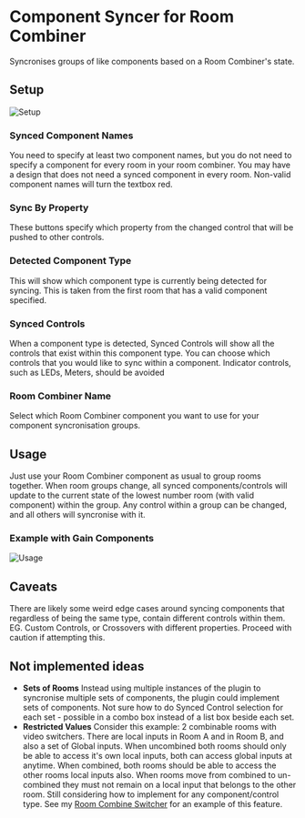 # Component Syncer for Room Combiner

Syncronises groups of like components based on a Room Combiner's state.

## Setup

![Setup](https://github.com/jcerecke/Component-Syncer-for-Room-Combiner/raw/master/images/setup.gif)

### Synced Component Names

You need to specify at least two component names, but you do not need to specify a component for every room in your room combiner. You may have a design that does not need a synced component in every room. Non-valid component names will turn the textbox red.

### Sync By Property

These buttons specify which property from the changed control that will be pushed to other controls.

### Detected Component Type

This will show which component type is currently being detected for syncing. This is taken from the first room that has a valid component specified.

### Synced Controls

When a component type is detected, Synced Controls will show all the controls that exist within this component type. You can choose which controls that you would like to sync within a component. Indicator controls, such as LEDs, Meters, should be avoided

### Room Combiner Name

Select which Room Combiner component you want to use for your component syncronisation groups.

## Usage

Just use your Room Combiner component as usual to group rooms together. When room groups change, all synced components/controls will update to the current state of the lowest number room (with valid component) within the group. Any control within a group can be changed, and all others will syncronise with it.

### Example with Gain Components

![Usage](https://github.com/jcerecke/Component-Syncer-for-Room-Combiner/raw/master/images/usage.gif)

## Caveats

There are likely some weird edge cases around syncing components that regardless of being the same type, contain different controls within them.  EG. Custom Controls, or Crossovers with different properties.  Proceed with caution if attempting this.

## Not implemented ideas

- **Sets of Rooms** Instead using multiple instances of the plugin to syncronise multiple sets of components, the plugin could implement sets of components. Not sure how to do Synced Control selection for each set - possible in a combo box instead of a list box beside each set.
- **Restricted Values** Consider this example: 2 combinable rooms with video switchers. There are local inputs in Room A and in Room B, and also a set of Global inputs. When uncombined both rooms should only be able to access it's own local inputs, both can access global inputs at anytime. When combined, both rooms should be able to access the other rooms local inputs also. When rooms move from combined to un-combined they must not remain on a local input that belongs to the other room. Still considering how to implement for any component/control type. See my [Room Combine Switcher](https://github.com/jcerecke/Switcher-Room-Combiner) for an example of this feature.
